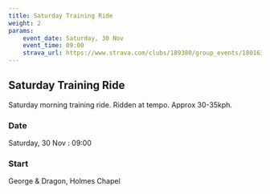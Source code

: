 ```yaml
---
title: Saturday Training Ride
weight: 2
params:
    event_date: Saturday, 30 Nov
    event_time: 09:00
    strava_url: https://www.strava.com/clubs/189380/group_events/1801637
---
```


## Saturday Training Ride 

Saturday morning training ride. Ridden at tempo. Approx 30-35kph.

### Date

Saturday, 30 Nov : 09:00

### Start

George &amp; Dragon, Holmes Chapel


